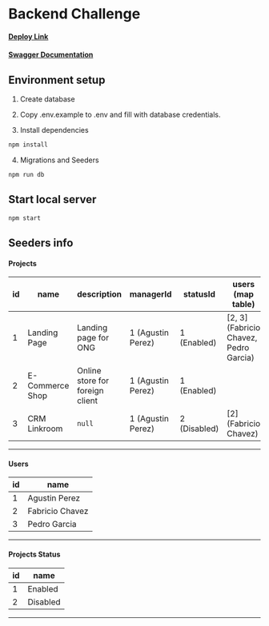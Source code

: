 # Backend Challenge

#### [Deploy Link](https://backend-challenge-estoes.herokuapp.com)

#### [Swagger Documentation](https://backend-challenge-estoes.herokuapp.com/api/docs)

## Environment setup

1) Create database
 
2) Copy .env.example to .env and fill with database credentials.
 
3) Install dependencies
``` bash
npm install
```

4) Migrations and Seeders 
``` bash
npm run db
```

## Start local server
``` bash
npm start
```

## Seeders info

#### Projects
| id | name | description | managerId | statusId | users (map table) |
| -- | -------- | -------- | -------- | -------- | -------- |
| 1  | Landing Page  | Landing page for ONG | 1 (Agustin Perez) | 1 (Enabled) | [2, 3] (Fabricio Chavez, Pedro Garcia) |
| 2  | E-Commerce Shop | Online store for foreign client | 1 (Agustin Perez) | 1 (Enabled) |  |
| 3  | CRM Linkroom | `null` | 1 (Agustin Perez) | 2 (Disabled) | [2] (Fabricio Chavez) |
---------------------------------------------------------------------------------------

#### Users
| id | name | 
| -- | --------------- | 
| 1  | Agustin Perez  | 
| 2  | Fabricio Chavez  | 
| 3  | Pedro Garcia  | 
-----------------------------

#### Projects Status
| id | name | 
| -- | -------- | 
| 1  | Enabled  | 
| 2  | Disabled | 
-----------------------------
